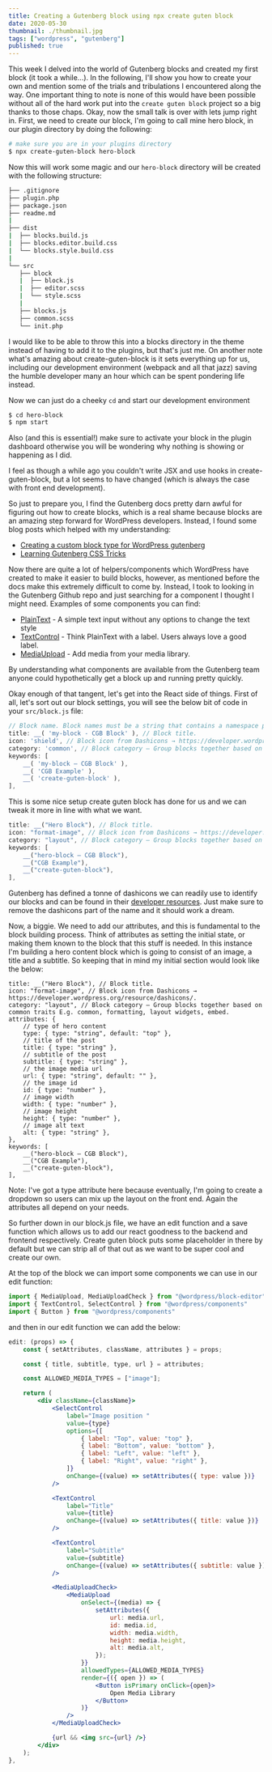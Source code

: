 ```yaml
---
title: Creating a Gutenberg block using npx create guten block
date: 2020-05-30
thumbnail: ./thumbnail.jpg
tags: ["wordpress", "gutenberg"]
published: true
---
```


This week I delved into the world of Gutenberg blocks and created my first block (it took a while...). In the following, I'll show you how to create your own and mention some of the trials and tribulations I encountered along the way. One important thing to note is none of this would have been possible without all of the hard work put into the `create guten block` project so a big thanks to those chaps. Okay, now the small talk is over with lets jump right in. First, we need to create our block, I'm going to call mine hero block, in our plugin directory by doing the following:

```bash
# make sure you are in your plugins directory
$ npx create-guten-block hero-block
```

Now this will work some magic and our `hero-block` directory will be created with the following structure:

```bash
├── .gitignore
├── plugin.php
├── package.json
├── readme.md
|
├── dist
|  ├── blocks.build.js
|  ├── blocks.editor.build.css
|  └── blocks.style.build.css
|
└── src
   ├── block
   |  ├── block.js
   |  ├── editor.scss
   |  └── style.scss
   |
   ├── blocks.js
   ├── common.scss
   └── init.php
```

I would like to be able to throw this into a blocks directory in the theme instead of having to add it to the plugins, but that's just me. On another note what's amazing about create-guten-block is it sets everything up for us, including our development environment (webpack and all that jazz) saving the humble developer many an hour which can be spent pondering life instead.

Now we can just do a cheeky `cd` and start our development environment

```bash
$ cd hero-block
$ npm start
```

Also (and this is essential!) make sure to activate your block in the plugin dashboard otherwise you will be wondering why nothing is showing or happening as I did.

I feel as though a while ago you couldn't write JSX and use hooks in create-guten-block, but a lot seems to have changed (which is always the case with front end development).

So just to prepare you, I find the Gutenberg docs pretty darn awful for figuring out how to create blocks, which is a real shame because blocks are an amazing step forward for WordPress developers. Instead, I found some blog posts which helped with my understanding:

- [Creating a custom block type for WordPress gutenberg]("https://medium.com/stampede-team/creating-a-custom-block-type-for-wordpress-gutenberg-editor-a2539010bb4c")
- [Learning Gutenberg CSS Tricks]("https://css-tricks.com/learning-gutenberg-7-building-our-block-custom-card-block/")

Now there are quite a lot of helpers/components which WordPress have created to make it easier to build blocks, however, as mentioned before the docs make this extremely difficult to come by. Instead, I took to looking in the Gutenberg Github repo and just searching for a component I thought I might need. Examples of some components you can find:

- [PlainText]("https://github.com/WordPress/gutenberg/blob/2b2fc18075af17a5dbf658aa550d03896cc40c7a/packages/block-editor/src/components/plain-text/README.md") - A simple text input without any options to change the text style
- [TextControl]("https://github.com/WordPress/gutenberg/tree/master/packages/components/src/text-control") - Think PlainText with a label. Users always love a good label.
- [MediaUpload]("https://github.com/WordPress/gutenberg/tree/master/packages/block-editor/src/components/media-upload") - Add media from your media library.

By understanding what components are available from the Gutenberg team anyone could hypothetically get a block up and running pretty quickly.

Okay enough of that tangent, let's get into the React side of things. First of all, let's sort out our block settings, you will see the below bit of code in your `src/block.js` file:

```js
// Block name. Block names must be a string that contains a namespace prefix. Example: my-plugin/my-custom-block.
title: __( 'my-block - CGB Block' ), // Block title.
icon: 'shield', // Block icon from Dashicons → https://developer.wordpress.org/resource/dashicons/.
category: 'common', // Block category — Group blocks together based on common traits E.g. common, formatting, layout widgets, embed.
keywords: [
    __( 'my-block — CGB Block' ),
    __( 'CGB Example' ),
    __( 'create-guten-block' ),
],
```

This is some nice setup create guten block has done for us and we can tweak it more in line with what we want.

```jsx
title: __("Hero Block"), // Block title.
icon: "format-image", // Block icon from Dashicons → https://developer.wordpress.org/resource/dashicons/.
category: "layout", // Block category — Group blocks together based on common traits E.g. common, formatting, layout widgets, embed.
keywords: [
    __("hero-block — CGB Block"),
    __("CGB Example"),
    __("create-guten-block"),
],
```

Gutenberg has defined a tonne of dashicons we can readily use to identify our blocks and can be found in their [developer resources]("https://developer.wordpress.org/resource/dashicons/#arrow-right-alt"). Just make sure to remove the dashicons part of the name and it should work a dream.

Now, a biggie. We need to add our attributes, and this is fundamental to the block building process. Think of attributes as setting the initial state, or making them known to the block that this stuff is needed. In this instance I'm building a hero content block which is going to consist of an image, a title and a subtitle. So keeping that in mind my initial section would look like the below:

```jsx{4-21}
title: __("Hero Block"), // Block title.
icon: "format-image", // Block icon from Dashicons → https://developer.wordpress.org/resource/dashicons/.
category: "layout", // Block category — Group blocks together based on common traits E.g. common, formatting, layout widgets, embed.
attributes: {
    // type of hero content
    type: { type: "string", default: "top" },
    // title of the post
    title: { type: "string" },
    // subtitle of the post
    subtitle: { type: "string" },
    // the image media url
    url: { type: "string", default: "" },
    // the image id
    id: { type: "number" },
    // image width
    width: { type: "number" },
    // image height
    height: { type: "number" },
    // image alt text
    alt: { type: "string" },
},
keywords: [
    __("hero-block — CGB Block"),
    __("CGB Example"),
    __("create-guten-block"),
],
```

Note: I've got a type attribute here because eventually, I'm going to create a dropdown so users can mix up the layout on the front end. Again the attributes all depend on your needs.

So further down in our block.js file, we have an edit function and a save function which allows us to add our react goodness to the backend and frontend respectively. Create guten block puts some placeholder in there by default but we can strip all of that out as we want to be super cool and create our own.

At the top of the block we can import some components we can use in our edit function:

```jsx
import { MediaUpload, MediaUploadCheck } from "@wordpress/block-editor"
import { TextControl, SelectControl } from "@wordpress/components"
import { Button } from "@wordpress/components"
```

and then in our edit function we can add the below:

```jsx
edit: (props) => {
    const { setAttributes, className, attributes } = props;

    const { title, subtitle, type, url } = attributes;

    const ALLOWED_MEDIA_TYPES = ["image"];

    return (
        <div className={className}>
            <SelectControl
                label="Image position "
                value={type}
                options={[
                    { label: "Top", value: "top" },
                    { label: "Bottom", value: "bottom" },
                    { label: "Left", value: "left" },
                    { label: "Right", value: "right" },
                ]}
                onChange={(value) => setAttributes({ type: value })}
            />

            <TextControl
                label="Title"
                value={title}
                onChange={(value) => setAttributes({ title: value })}
            />

            <TextControl
                label="Subtitle"
                value={subtitle}
                onChange={(value) => setAttributes({ subtitle: value })}
            />

            <MediaUploadCheck>
                <MediaUpload
                    onSelect={(media) => {
                        setAttributes({
                            url: media.url,
                            id: media.id,
                            width: media.width,
                            height: media.height,
                            alt: media.alt,
                        });
                    }}
                    allowedTypes={ALLOWED_MEDIA_TYPES}
                    render={({ open }) => (
                        <Button isPrimary onClick={open}>
                            Open Media Library
                        </Button>
                    )}
                />
            </MediaUploadCheck>

            {url && <img src={url} />}
        </div>
    );
},
```
